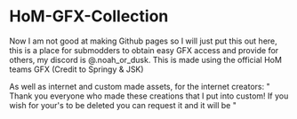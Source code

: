 # HoM-GFX-Collection

Now I am not good at making Github pages so I will just put this out here, this is a place for submodders to obtain easy GFX access and provide for others, my discord is @.noah_or_dusk.
This is made using the official HoM teams GFX (Credit to Springy & JSK)


As well as internet and custom made assets, for the internet creators:
" Thank you everyone who made these creations that I put into custom! If you wish for your's to be deleted you can request it and it will be "
